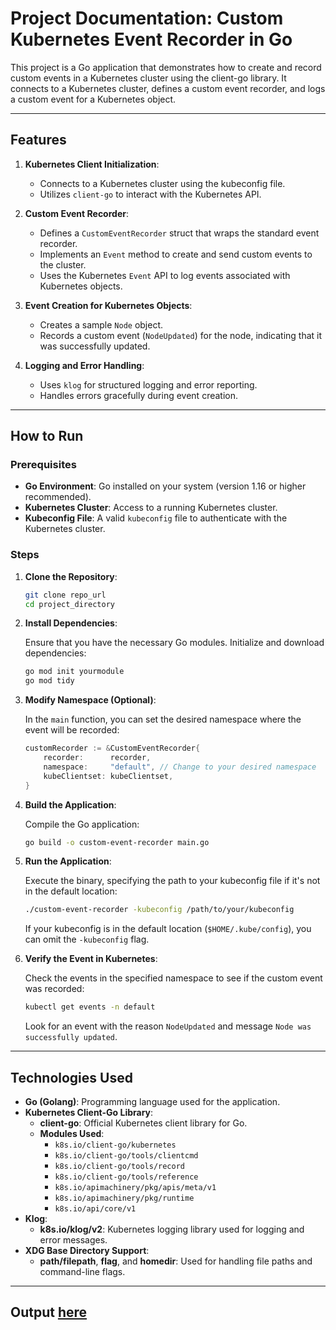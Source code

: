 # Project Documentation: Custom Kubernetes Event Recorder in Go

This project is a Go application that demonstrates how to create and record custom events in a Kubernetes cluster using the client-go library. It connects to a Kubernetes cluster, defines a custom event recorder, and logs a custom event for a Kubernetes object.

---

## Features

1. **Kubernetes Client Initialization**:
   - Connects to a Kubernetes cluster using the kubeconfig file.
   - Utilizes `client-go` to interact with the Kubernetes API.

2. **Custom Event Recorder**:
   - Defines a `CustomEventRecorder` struct that wraps the standard event recorder.
   - Implements an `Event` method to create and send custom events to the cluster.
   - Uses the Kubernetes `Event` API to log events associated with Kubernetes objects.

3. **Event Creation for Kubernetes Objects**:
   - Creates a sample `Node` object.
   - Records a custom event (`NodeUpdated`) for the node, indicating that it was successfully updated.

4. **Logging and Error Handling**:
   - Uses `klog` for structured logging and error reporting.
   - Handles errors gracefully during event creation.

---

## How to Run

### Prerequisites

- **Go Environment**: Go installed on your system (version 1.16 or higher recommended).
- **Kubernetes Cluster**: Access to a running Kubernetes cluster.
- **Kubeconfig File**: A valid `kubeconfig` file to authenticate with the Kubernetes cluster.

### Steps

1. **Clone the Repository**:

   ```sh
   git clone repo_url
   cd project_directory
   ```

2. **Install Dependencies**:

   Ensure that you have the necessary Go modules. Initialize and download dependencies:

   ```sh
   go mod init yourmodule
   go mod tidy
   ```

3. **Modify Namespace (Optional)**:

   In the `main` function, you can set the desired namespace where the event will be recorded:

   ```go
   customRecorder := &CustomEventRecorder{
       recorder:      recorder,
       namespace:     "default", // Change to your desired namespace
       kubeClientset: kubeClientset,
   }
   ```

4. **Build the Application**:

   Compile the Go application:

   ```sh
   go build -o custom-event-recorder main.go
   ```

5. **Run the Application**:

   Execute the binary, specifying the path to your kubeconfig file if it's not in the default location:

   ```sh
   ./custom-event-recorder -kubeconfig /path/to/your/kubeconfig
   ```

   If your kubeconfig is in the default location (`$HOME/.kube/config`), you can omit the `-kubeconfig` flag.

6. **Verify the Event in Kubernetes**:

   Check the events in the specified namespace to see if the custom event was recorded:

   ```sh
   kubectl get events -n default
   ```

   Look for an event with the reason `NodeUpdated` and message `Node was successfully updated`.

---

## Technologies Used

- **Go (Golang)**: Programming language used for the application.
- **Kubernetes Client-Go Library**:
  - **client-go**: Official Kubernetes client library for Go.
  - **Modules Used**:
    - `k8s.io/client-go/kubernetes`
    - `k8s.io/client-go/tools/clientcmd`
    - `k8s.io/client-go/tools/record`
    - `k8s.io/client-go/tools/reference`
    - `k8s.io/apimachinery/pkg/apis/meta/v1`
    - `k8s.io/apimachinery/pkg/runtime`
    - `k8s.io/api/core/v1`
- **Klog**:
  - **k8s.io/klog/v2**: Kubernetes logging library used for logging and error messages.
- **XDG Base Directory Support**:
  - **path/filepath**, **flag**, and **homedir**: Used for handling file paths and command-line flags.

---

## Output [here](output.md)
